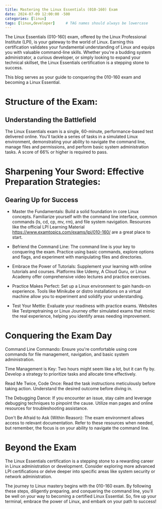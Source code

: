 ```yaml
---
title: Mastering the Linux Essentials (010-160) Exam
date: 2024-07-09 12:00:00 -500
categories: [linux]
tags: [linux,developer]     # TAG names should always be lowercase
---
```



The Linux Essentials (010-160) exam, offered by the Linux Professional Institute (LPI), is your gateway to the world of Linux. Earning this certification validates your fundamental understanding of Linux and equips you with valuable command-line skills. Whether you're a budding system administrator, a curious developer, or simply looking to expand your technical skillset, the Linux Essentials certification is a stepping stone to success.

This blog serves as your guide to conquering the 010-160 exam and becoming a Linux Essential.


# Structure of the Exam: 
## Understanding the Battlefield

The Linux Essentials exam is a single, 60-minute, performance-based test delivered online. You'll tackle a series of tasks in a simulated Linux environment, demonstrating your ability to navigate the command line, manage files and permissions, and perform basic system administration tasks. A score of 66% or higher is required to pass.

# Sharpening Your Sword: Effective Preparation Strategies:
## Gearing Up for Success

- Master the Fundamentals:  Build a solid foundation in core Linux concepts. Familiarize yourself with the command line interface, common commands (ls, cd, cp, mv, rm), and file system navigation. Resources like the official LPI Learning Material https://www.examtopics.com/exams/lpi/010-160/ are a great place to start.

- Befriend the Command Line:   The command line is your key to conquering the exam. Practice using basic commands, explore options and flags, and experiment with manipulating files and directories.

- Embrace the Power of Tutorials:  Supplement your learning with online tutorials and courses. Platforms like Udemy, A Cloud Guru, or Linux Academy offer comprehensive video lectures and practice exercises.

- Practice Makes Perfect:  Set up a Linux environment to gain hands-on experience. Tools like Minikube or distro installations on a virtual machine allow you to experiment and solidify your understanding.

- Test Your Mettle:  Evaluate your readiness with practice exams. Websites like Testpreptraining or Linux Journey offer simulated exams that mimic the real experience, helping you identify areas needing improvement.

# Conquering the Exam Day

Command Line Commando: Ensure you're comfortable using core commands for file management, navigation, and basic system administration.

Time Management is Key:  Two hours might seem like a lot, but it can fly by. Develop a strategy to prioritize tasks and allocate time effectively.

Read Me Twice, Code Once:  Read the task instructions meticulously before taking action. Understand the desired outcome before diving in.

The Debugging Dance: If you encounter an issue, stay calm and leverage debugging techniques to pinpoint the cause. Utilize man pages and online resources for troubleshooting assistance.

Don't Be Afraid to Ask (Within Reason): The exam environment allows access to relevant documentation. Refer to these resources when needed, but remember, the focus is on your ability to navigate the command line.

# Beyond the Exam

The Linux Essentials certification is a stepping stone to a rewarding career in Linux administration or development. Consider exploring more advanced LPI certifications or delve deeper into specific areas like system security or network administration.

The journey to Linux mastery begins with the 010-160 exam. By following these steps, diligently preparing, and conquering the command line, you'll be well on your way to becoming a certified Linux Essential. So, fire up your terminal, embrace the power of Linux, and embark on your path to success!